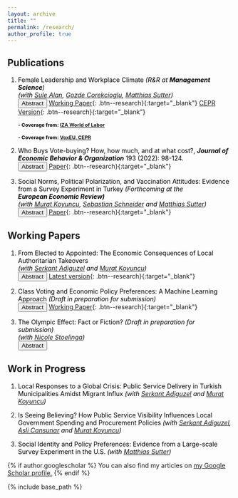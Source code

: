 ```yaml
---
layout: archive
title: ""
permalink: /research/
author_profile: true
---
```



## Publications

1. <span style="color:Black; font-size: 14px;"> Female Leadership and Workplace Climate
	 *(R&R at <b> Management Science</b>)*  <br> *(with [Sule Alan](https://sulealan.com/), [Gozde Corekcioglu](https://www.gozdecorekcioglu.com), [Matthias Sutter](https://www.coll.mpg.de/matthias-sutter))* </span> <br>
	<button onclick="myFunction('abstract6')" class="btn--research">Abstract</button> [Working Paper](/files/Female+Leadership_Alan-Corekcioglu-Kaba-Sutter.pdf){: .btn--research}{:target="_blank"} [CEPR Version](https://cepr.org/publications/dp18465){: .btn--research}{:target="_blank"}
	<p id="abstract6" style="display: none; text-align: justify; width: 75%;"><font size="2.5"> Using data from over 2,000 professionals in 24 large corporations, we show that female leaders shape the relational culture in the workplace differently than male leaders. Males form homophilic professional ties under male leadership, but female leadership changes this pattern, creating a less segregated workplace. Female leaders are more likely to establish professional support links with their female subordinates. Under female leadership, female employees are less likely to quit their jobs but no more likely to get promoted. Results suggest that increasing female presence in leadership positions may be an effective way to mitigate toxic relational culture in the workplace. </font> </p> 
	
	<span style="color:Black; text-align: justify; font-size: 11px; display: inline-block; width: 75%;"> <b>- Coverage from: [IZA World of Labor](https://wol.iza.org/opinions/female-leaders-transforming-workplace-dynamics) </b>  </span> <br>
	
	<span style="color:Black; text-align: justify; font-size: 11px; display: inline-block; width: 75%;"> <b>- Coverage from: [VoxEU, CEPR](https://cepr.org/voxeu/columns/female-leadership-and-workplace-climate) </b>  </span> <br>

2. <span style="color:Black; font-size: 14px;"> Who Buys Vote-buying? How, how much, and at what cost?, <b>*Journal of Economic Behavior & Organization*</b> 193 (2022): 98-124. </span> <br>
	<button onclick="myFunction('abstract1')" class="btn--research">Abstract</button> [Paper](https://www.sciencedirect.com/science/article/pii/S0167268121004704?casa_token=mINj6z4gSncAAAAA:HseceyY_9La3dcnzuooAIVwuXkocSNSEf82nIApVwtgZHwZfcuqqGe93t2cTRWdZLlSthtjK){: .btn--research}{:target="_blank"}
	<p id="abstract1" style="display: none; text-align: justify; width: 75%;"><font size="2.5"> In this paper, I estimate the causal effect of a local food-subsidy program on electoral outcomes. I exploit the variation in voters’ walking distances from the program stores to identify their accessibility to the program. I find that a distributive spending of ~5% of GDP per capita buys an additional vote for the incumbent. I then investigate who –based on partisanship– responds to the subsidy, and how much and how they respond. The findings indicate that all types of voters respond to the distributive spending in line with the reciprocity rule; however, they respond through different channels and in different magnitude. Importantly, the salient channel for opposition voters is abstention-buying, whereas incumbent supporters respond by an increased turnout. </font> </p>

3. <span style="color:Black; font-size: 14px;"> Social Norms, Political Polarization, and Vaccination Attitudes: Evidence from a Survey Experiment in Turkey
	*(Forthcoming at the <br> <b> European Economic Review) </b>*   <br> *(with [Murat Koyuncu](https://academics.boun.edu.tr/mkoyuncu/), [Sebastian Schneider](https://sebastianoschneider.com/) and [Matthias Sutter](https://www.coll.mpg.de/matthias-sutter))*  </span> <br>
	<button onclick="myFunction('abstract3')" class="btn--research">Abstract</button> [Paper](/files/PolVacc.pdf){: .btn--research}{:target="_blank"}
	<p id="abstract3" style="display: none; text-align: justify; width: 75%;"><font size="2.5"> This paper examines vaccination as a descriptive social norm in the context of the Covid-19 pandemic. Using a large-scale survey experiment in Turkey, we first elicit respondents' vaccination attitudes and show that political affiliation is a strong predictor of it. We then use economic games to measure the extent of outgroup discrimination induced by respondents' attitudes towards vaccination. We find that while both pro- and anti-vaxxers discriminate against each other substantially, the pro-vaxxers discriminate more than the anti-vaxxers do. This polarization intensifies when pro- and anti-vaxxers perceive a political difference between them. Using randomized informational treatments, we show that a reminder or priming of external threats, appealing to a broadly shared social identity, might mitigate such outgroup discrimination. </font> </p> 



## Working Papers

1. <span style="color:Black; font-size: 14px;"> From Elected to Appointed: The Economic Consequences of Local Authoritarian Takeovers <b>  </b> <br>*(with [Serkant Adiguzel](https://serkantadiguzel.com/) and [Murat Koyuncu](https://academics.boun.edu.tr/mkoyuncu/))* </span> <br>
	<button onclick="myFunction('abstract5')" class="btn--research">Abstract</button>
	[Latest version](/files/JMP_draft.pdf){: .btn--research}{:target="_blank"}
	
	<p id="abstract5" style="display: none; text-align: justify; width: 75%;"><font size="2.5"> This paper investigates the impact of authoritarian takeovers on the rule of law and economic efficiency in local jurisdictions. Authoritarian takeovers refer to the replacement of elected officials with centrally appointed representatives. Using the universe of state contracts in Turkey and a staggered Difference-in-Differences (DiD) design, we show how authoritarian takeovers deteriorate the rule of law and reduce economic efficiency in public procurement. Notably, centrally appointed mayors use competitive auctions at a rate nearly half that of elected mayors and instead exploit legal provisions almost three times as often. Such practices inflate contract prices by 24% and reduce value for money by 40%, causing waste equivalent to 6% of procurement spending in the affected municipalities. These results are robust to various tests, including Regression Discontinuity (RD) estimation. Probing the underlying mechanisms, we find evidence for diminished local accountability driving these effects. By contrast, we do not find evidence for either the coordination benefits from a more centralized governance or politicians' discretion leading to quality improvements in procurement. In an era of global autocratization, our sub-national evidence on authoritarian takeovers underscores the instrumental value of democracy. </font> </p>
	

2. <span style="color:Black; font-size: 14px;"> Class Voting and Economic Policy Preferences: A Machine Learning Approach *(Draft in preparation for submission)*  </span> <br>
	<button onclick="myFunction('abstract8')" class="btn--research">Abstract</button> [Working Paper](/files/Class_voting.pdf){: .btn--research}{:target="_blank"} 
	<p id="abstract8" style="display: none; text-align: justify; width: 75%;"><font size="2.5"> Policy preferences are assumed to have become less anchored in social class due to rising living standards, the broadening reach of education, and increased social mobility. However, there has yet to be a systematic approach to gauging the extent of class-based distinctions in economic policy preferences and their evolution across time and space. In this study, using predictive modeling, I introduce a novel metric for assessing class distinctiveness in economic policy preferences and estimate it for 18 European countries at three different points in time. I then validate this innovative measure and delve into its implications for class-based voting. </font> </p> 
	
	
3. <span style="color:Black; font-size: 14px;"> The Olympic Effect: Fact or Fiction?
	*(Draft in preparation for submission)* <br> *(with [Nicole Stoelinga](https://www.nicolestoelinga.com/home))* </span> <br> 
	<button onclick="myFunction('abstract4')" class="btn--research">Abstract</button> 
	<p id="abstract4" style="display: none; text-align: justify; width: 75%;"><font size="2.5"> Hosting the Olympic Games implies tremendous costs and uncertain profits, yet countries historically have been striving to host this mega event and bidding decisively. More recently though, countries are withdrawing their bids from the election procedure. This puzzling historical interest in hosting the games and the recent trend of withdrawals cast doubt on the existence of the so-called Olympic effect: the positive impact of the Olympics on international trade. In this paper, we estimate the Olympic effect on long-term exports using the synthetic control method. We show that the Olympic effect is more pronounced for countries that stand to gain from an international publicity. The results also indicate that a substantial positive Olympic effect is only associated with earlier games. </font> </p> 	


## Work in Progress
	
1. <span style="color:Black; font-size: 14px;"> Local Responses to a Global Crisis: Public Service Delivery in Turkish Municipalities Amidst Migrant Influx *(with [Serkant Adiguzel](https://serkantadiguzel.com/) and [Murat Koyuncu](https://academics.boun.edu.tr/mkoyuncu/))* </span> 

2. <span style="color:Black; font-size: 14px;"> Is Seeing Believing? How Public Service Visibility Influences Local Government Spending and Procurement Policies *(with [Serkant Adiguzel](https://serkantadiguzel.com/), [Asli Cansunar](https://www.aslicansunar.com/) and [Murat Koyuncu](https://academics.boun.edu.tr/mkoyuncu/))* </span> 
	
3. <span style="color:Black; font-size: 14px;"> Social Identity and Policy Preferences: Evidence from a Large-scale Survey Experiment in the U.S.
	*(with [Matthias Sutter](https://www.coll.mpg.de/matthias-sutter))* </span> 
	

	


{% if author.googlescholar %}
  You can also find my articles on <u><a href="{{author.googlescholar}}">my Google Scholar profile</a>.</u>
{% endif %}

{% include base_path %}

<!--- {% for post in site.publications reversed %}
  {% include archive-single.html %}
{% endfor %} --->	

<script>
function myFunction(id) {
  var x = document.getElementById(id);
  if (x.style.display === "none") {
    x.style.display = "block";
  } else {
    x.style.display = "none";
  }
}
</script>
